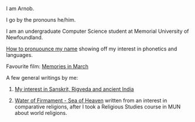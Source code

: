 I am Arnob.

I go by the pronouns he/him.

I am an undergraduate Computer Science student at Memorial University of Newfoundland.

[How to pronuounce my name](https://github.com/ArnobTurja2002Ghosh/ArnobTurja2002Ghosh/blob/main/Pronunciation.md) showing off my interest in phonetics and languages.

Favourite film: [Memories in March](https://londonindianfilmfestival.co.uk/memories-in-march/)

A few general writings by me:

1. [My interest in Sanskrit, Rigveda and ancient India](https://github.com/ArnobTurja2002Ghosh/ArnobTurja2002Ghosh/blob/main/Rgveda.md)

2. [Water of Firmament - Sea of Heaven](https://github.com/ArnobTurja2002Ghosh/ArnobTurja2002Ghosh/blob/main/RelS.md) written from an interest in comparative religions, after I took a Religious Studies course in MUN about world religions.
